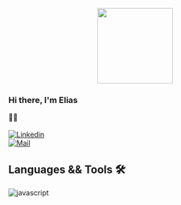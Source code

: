 <p align="center"/><img src='https://media0.giphy.com/media/26xBwdIuRJiAIqHwA/giphy.gif?cid=790b7611351e775983eb0067b86661a01aa4b7cae0e86c27&rid=giphy.gif&ct=g' width="150"/>

### Hi there, I'm Elias

 :man_technologist:
<br>
<br>
[![Linkedin](https://img.shields.io/badge/Elias%20Zurita-blue?logo=Linkedin&logoColor=white&labelColor=blue)](https://www.linkedin.com/in/elias-zurita/)
<br>
[![Mail](https://img.shields.io/badge/eliass.zurita@gmail.com-red?logo=gmail&logoColor=red&labelColor=white)](mailto:eliass.zurita@gmail.com)
<br>

## Languages && Tools :hammer_and_wrench:
<div class = 'lenguages'> 
<img src="https://img.shields.io/badge/JavaScript-F7DF1E?style=for-the-badge&logo=javascript&logoColor=black" alt="javascript"/>
<img src='https://img.shields.io/badge/CSS3-1572B6?style=for-the-badge&logo=css3&logoColor=white' alt='' />
<img src='https://img.shields.io/badge/HTML5-E34F26?style=for-the-badge&logo=html5&logoColor=white' alt='' />
<img src='https://img.shields.io/badge/Node.js-43853D?style=for-the-badge&logo=node.js&logoColor=white' alt='' />
<img src='https://img.shields.io/badge/React-20232A?style=for-the-badge&logo=react&logoColor=61DAFB' alt='' />
<img src='https://img.shields.io/badge/Express.js-F3ECEC?style=for-the-badge&logo=Express&logoColor=black' alt='' />
<img src='https://img.shields.io/badge/PhpMyAdmin-black?style=for-the-badge&logo=PhpMyAdmin&logoColor=gray' alt='' />
<img src='https://img.shields.io/badge/Heroku-430098?style=for-the-badge&logo=heroku&logoColor=white' alt='' />
<img src='https://img.shields.io/badge/Git-E34F26?style=for-the-badge&logo=git&logoColor=white' alt='' />
